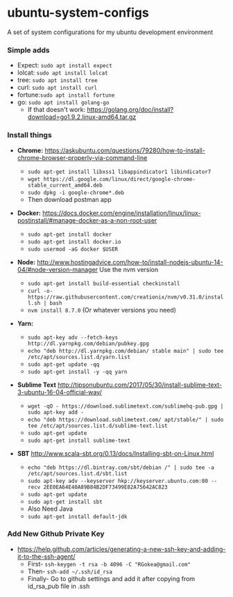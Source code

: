 # ubuntu-system-configs
A set of system configurations for my ubuntu development environment

### Simple adds
  * Expect: `sudo apt install expect` 
  * lolcat: `sudo apt install lolcat`
  * tree:   `sudo apt install tree`
  * curl:   `sudo apt install curl`
  * fortune:`sudo apt install fortune` 
  * go:     `sudo apt install golang-go`
      * If that doesn't work:  https://golang.org/doc/install?download=go1.9.2.linux-amd64.tar.gz

### Install things
  *  **Chrome:** https://askubuntu.com/questions/79280/how-to-install-chrome-browser-properly-via-command-line
      * `sudo apt-get install libxss1 libappindicator1 libindicator7`
      * `wget https://dl.google.com/linux/direct/google-chrome-stable_current_amd64.deb`
      * `sudo dpkg -i google-chrome*.deb`
      *  Then download postman app
  *  **Docker:** https://docs.docker.com/engine/installation/linux/linux-postinstall/#manage-docker-as-a-non-root-user
      * `sudo apt-get install docker`
      * `sudo apt-get install docker.io`
      * `sudo usermod -aG docker $USER`
    
  *  **Node:**  http://www.hostingadvice.com/how-to/install-nodejs-ubuntu-14-04/#node-version-manager  Use the nvm version
      * `sudo apt-get install build-essential checkinstall`
      * `curl -o- https://raw.githubusercontent.com/creationix/nvm/v0.31.0/install.sh | bash`
      * `nvm install 8.7.0`  (Or whatever versions you need)
  
  *  **Yarn:** 
      * `sudo apt-key adv --fetch-keys http://dl.yarnpkg.com/debian/pubkey.gpg`
      * `echo "deb http://dl.yarnpkg.com/debian/ stable main" | sudo tee /etc/apt/sources.list.d/yarn.list`
      * `sudo apt-get update -qq`
      * `sudo apt-get install -y -qq yarn`
  
  *  **Sublime Text**  http://tipsonubuntu.com/2017/05/30/install-sublime-text-3-ubuntu-16-04-official-way/
      * `wget -qO - https://download.sublimetext.com/sublimehq-pub.gpg | sudo apt-key add -`
      * `echo "deb https://download.sublimetext.com/ apt/stable/" | sudo tee /etc/apt/sources.list.d/sublime-text.list`
      * `sudo apt-get update`
      * `sudo apt-get install sublime-text`
  
  *  **SBT**  http://www.scala-sbt.org/0.13/docs/Installing-sbt-on-Linux.html
      * `echo "deb https://dl.bintray.com/sbt/debian /" | sudo tee -a /etc/apt/sources.list.d/sbt.list`
      * `sudo apt-key adv --keyserver hkp://keyserver.ubuntu.com:80 --recv 2EE0EA64E40A89B84B2DF73499E82A75642AC823`
      * `sudo apt-get update`
      * `sudo apt-get install sbt`
      * Also Need Java
      * `sudo apt-get install default-jdk`
    
  
  
### Add New Github Private Key
  * https://help.github.com/articles/generating-a-new-ssh-key-and-adding-it-to-the-ssh-agent/
    * First-  `ssh-keygen -t rsa -b 4096 -C "RGokea@gmail.com"`
    * Then-  `ssh-add ~/.ssh/id_rsa`
    * Finally- Go to github settings and add it after copying from id_rsa_pub file in .ssh